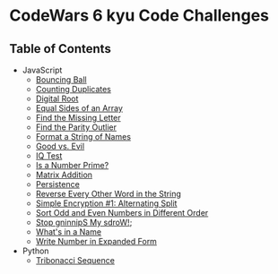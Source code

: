 # CodeWars 6 kyu Code Challenges

## Table of Contents

-   JavaScript
    -   [Bouncing Ball](bouncing-ball)
    -   [Counting Duplicates](counting-duplicates)
    -   [Digital Root](digital-root)
    -   [Equal Sides of an Array](equal-sides-of-an-array)
    -   [Find the Missing Letter](find-the-missing-letter)
    -   [Find the Parity Outlier](find-the-parity-outlier)
    -   [Format a String of Names](format-a-string-of-names)
    -   [Good vs. Evil](good-vs-evil)
    -   [IQ Test](iq-test)
    -   [Is a Number Prime?](is-a-number-prime)
    -   [Matrix Addition](matrix-addition)
    -   [Persistence](persistence-bugger)
    -   [Reverse Every Other Word in the String](reverse-every-other-word-in-the-string)
    -   [Simple Encryption #1: Alternating Split](simple-encryption-1)
    -   [Sort Odd and Even Numbers in Different Order](sort-odd-and-even-numbers-in-different-order)
    -   [Stop gninnipS My sdroW!](stop-gninnips-my-sdrow!);
    -   [What's in a Name](whats-in-a-name)
    -   [Write Number in Expanded Form](write-number-in-expanded-form)
-   Python
    -   [Tribonacci Sequence](tribonacci-sequence)
